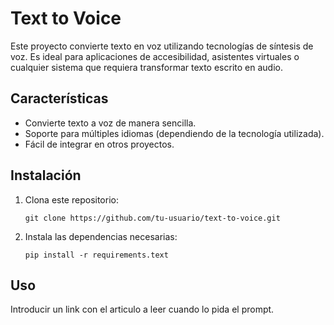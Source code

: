 # Text to Voice

Este proyecto convierte texto en voz utilizando tecnologías de síntesis de voz. Es ideal para aplicaciones de accesibilidad, asistentes virtuales o cualquier sistema que requiera transformar texto escrito en audio.

## Características

- Convierte texto a voz de manera sencilla.
- Soporte para múltiples idiomas (dependiendo de la tecnología utilizada).
- Fácil de integrar en otros proyectos.

## Instalación

1. Clona este repositorio:
    ```
    git clone https://github.com/tu-usuario/text-to-voice.git
    ```
2. Instala las dependencias necesarias:
    ```
    pip install -r requirements.text
    ```

## Uso

Introducir un link con el articulo a leer cuando lo pida el prompt.